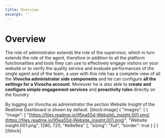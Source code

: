 ```yaml
---
title: Overview
excerpt: ''
---
```


# Overview

The role of administrator extends the role of the supervisor, which in turn extends the role of the agent, therefore in addition to all the platform functionalities and tools they can use to effectively engage visitors on your website or to verify the quality service and evaluate performances of the single agent and of the team, a user with this role has a complete view of all the **Vivocha administrator side components** and he can configure **all the settings for a Vivocha account**. Moreover he is also able to **create and configure simple engagement services** and **proactivity rules** directly on the foundry

By logging on Vivocha as administrator the section Website Insight of the Realtime Dashboard is shown by default. \[block:image\] { "images": \[ { "image": \[ "[https://files.readme.io/95ea55d-Website\_insight.001.png](https://files.readme.io/95ea55d-Website_insight.001.png)", "Website insight.001.png", 1280, 720, "\#e8e9ea" \], "sizing": "full", "border": true } \] } \[/block\]

